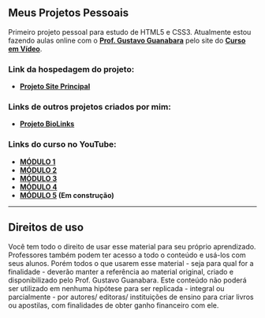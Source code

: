## Meus Projetos Pessoais
Primeiro projeto pessoal para estudo de HTML5 e CSS3. Atualmente estou fazendo aulas online com o **[Prof. Gustavo Guanabara](https://github.com/gustavoguanabara)** pelo site do **[Curso em Vídeo](https://cursoemvideo.com)**.

### Link da hospedagem do projeto:
- **[Projeto Site Principal](https://vatrinux.github.io)**

### Links de outros projetos criados por mim:
- **[Projeto BioLinks](https://vatrinux.github.io/biolinks)**

### Links do curso no YouTube:
- **[MÓDULO 1](https://youtube.com/playlist?list=PLHz_AreHm4dkZ9-atkcmcBaMZdmLHft8n)**  
- **[MÓDULO 2](https://youtube.com/playlist?list=PLHz_AreHm4dlUpEXkY1AyVLQGcpSgVF8s)**  
- **[MÓDULO 3](https://youtube.com/playlist?list=PLHz_AreHm4dmcAviDwiGgHbeEJToxbOpZ)**  
- **[MÓDULO 4](https://youtube.com/playlist?list=PLHz_AreHm4dkcVCk2Bn_fdVQ81Fkrh6WT)**  
- **[MÓDULO 5](#) (Em construção)**

---
## Direitos de uso
Você tem todo o direito de usar esse material para seu próprio aprendizado. Professores também podem ter acesso a todo o conteúdo e usá-los com seus alunos. Porém todos o que usarem esse material - seja para qual for a finalidade - deverão manter a referência ao material original, criado e disponibilizado pelo Prof. Gustavo Guanabara. Este conteúdo não poderá ser utilizado em nenhuma hipótese para ser replicada - integral ou parcialmente - por autores/ editoras/ instituições de ensino para criar livros ou apostilas, com finalidades de obter ganho financeiro com ele.